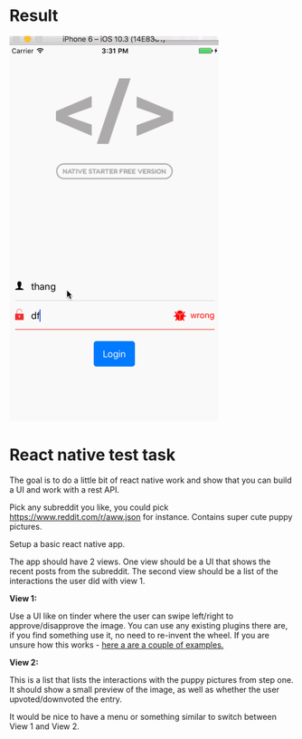 # Result

![](https://github.com/thethanghn/react-native-task/blob/master/Screenshots/tasks.gif?raw=true)

# React native test task

The goal is to do a little bit of react native work and show that you can build a UI and work with a rest API.

Pick any subreddit you like, you could pick https://www.reddit.com/r/aww.json for instance. Contains super cute puppy pictures.

Setup a basic react native app.

The app should have 2 views. One view should be a UI that shows the recent posts from the subreddit. The second view should be a list of the interactions the user did with view 1.

**View 1:**

Use a UI like on tinder where the user can swipe left/right to approve/disapprove the image. You can use any existing plugins there are, if you find something use it, no need to re-invent the wheel. If you are unsure how this works - [here a are a couple of examples.](https://www.google.de/search?q=tinder+screenshot&espv=2&source=lnms&tbm=isch&sa=X&ved=0ahUKEwiR_pfhl9vSAhULtxQKHXx-AgUQ_AUICCgB&biw=1676&bih=953)

**View 2:**

This is a list that lists the interactions with the puppy pictures from step one. It should 
show a small preview of the image, as well as whether the user upvoted/downvoted the entry.

It would be nice to have a menu or something similar to switch between View 1 and View 2.

